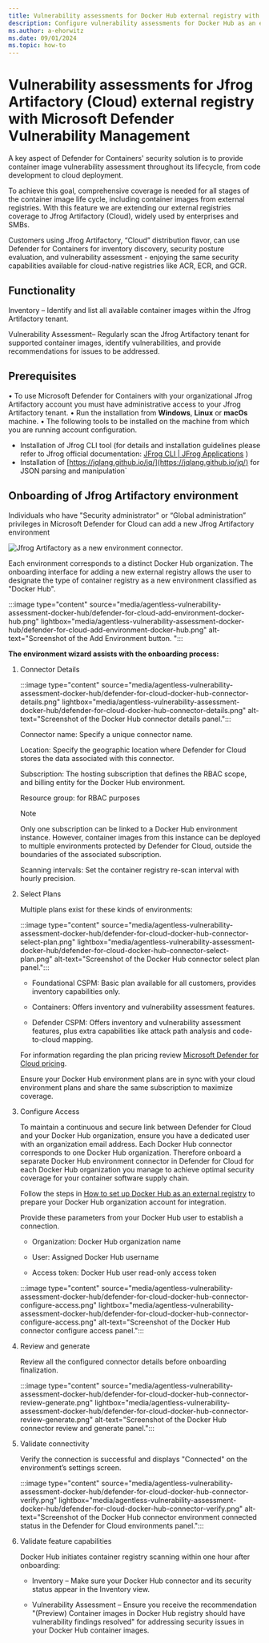 ```yaml
---
title: Vulnerability assessments for Docker Hub external registry with Microsoft Defender Vulnerability Management
description: Configure vulnerability assessments for Docker Hub as an external registry with Microsoft Defender Vulnerability Management.
ms.author: a-ehorwitz
ms.date: 09/01/2024
ms.topic: how-to
---
```


# Vulnerability assessments for Jfrog Artifactory (Cloud) external registry with Microsoft Defender Vulnerability Management


A key aspect of Defender for Containers' security solution is to provide container image vulnerability assessment throughout its lifecycle, from code development to cloud deployment.

To achieve this goal, comprehensive coverage is needed for all stages of the container image life cycle, including container images from external registries. With this feature we are extending our external registries coverage to Jfrog Artifactory (Cloud), widely used by enterprises and SMBs.   

Customers using Jfrog Artifactory, “Cloud” distribution flavor, can use Defender for Containers for inventory discovery, security posture evaluation, and vulnerability assessment - enjoying the same security capabilities available for cloud-native registries like ACR, ECR, and GCR.

## Functionality

Inventory – Identify and list all available container images within the Jfrog Artifactory tenant.

Vulnerability Assessment– Regularly scan the Jfrog Artifactory tenant for supported container images, identify vulnerabilities, and provide recommendations for issues to be addressed.

## Prerequisites

•	To use Microsoft Defender for Containers with your organizational Jfrog Artifactory account you must have administrative access to your Jfrog Artifactory tenant.
•	Run the installation from **Windows**, **Linux** or **macOs** machine.
•	The following tools to be installed on the machine from which you are running account configuration.
- Installation of Jfrog CLI tool (for details and installation guidelines please refer to Jfrog official documentation: [JFrog CLI | JFrog Applications](https://docs.jfrog-applications.jfrog.io/jfrog-applications/jfrog-cli) )
- Installation of [https://jqlang.github.io/jq/](https://jqlang.github.io/jq/) for JSON parsing and manipulation`



## Onboarding of Jfrog Artifactory environment  

Individuals who have "Security administrator" or “Global administration” privileges in Microsoft Defender for Cloud can add a new Jfrog Artifactory environment

![Jfrog Artifactory as a new environment connector.](media/agentless-vulnerability-assessment-jfrog-artifactory/#1-env.jpg)


Each environment corresponds to a distinct Docker Hub organization. The onboarding interface for adding a new external registry allows the user to designate the type of container registry as a new environment classified as "Docker Hub".

:::image type="content" source="media/agentless-vulnerability-assessment-docker-hub/defender-for-cloud-add-environment-docker-hub.png" lightbox="media/agentless-vulnerability-assessment-docker-hub/defender-for-cloud-add-environment-docker-hub.png" alt-text="Screenshot of the Add Environment button. ":::

**The environment wizard assists with the onboarding process:**

1. Connector Details

   :::image type="content" source="media/agentless-vulnerability-assessment-docker-hub/defender-for-cloud-docker-hub-connector-details.png" lightbox="media/agentless-vulnerability-assessment-docker-hub/defender-for-cloud-docker-hub-connector-details.png" alt-text="Screenshot of the Docker Hub connector details panel.":::

    Connector name: Specify a unique connector name.

    Location: Specify the geographic location where Defender for Cloud stores the data associated with this connector.

    Subscription: The hosting subscription that defines the RBAC scope, and billing entity for the Docker Hub environment.

    Resource group: for RBAC purposes

    > [!NOTE]
    > Only one subscription can be linked to a Docker Hub environment instance. However, container images from this instance can be deployed to multiple environments protected by Defender for Cloud, outside the boundaries of the associated subscription.

    Scanning intervals:  Set the container registry re-scan interval with hourly precision.

2. Select Plans

    Multiple plans exist for these kinds of environments:

    :::image type="content" source="media/agentless-vulnerability-assessment-docker-hub/defender-for-cloud-docker-hub-connector-select-plan.png" lightbox="media/agentless-vulnerability-assessment-docker-hub/defender-for-cloud-docker-hub-connector-select-plan.png" alt-text="Screenshot of the Docker Hub connector select plan panel.":::

   - Foundational CSPM: Basic plan available for all customers, provides inventory capabilities only.

   - Containers: Offers inventory and vulnerability assessment features.  

   - Defender CSPM: Offers inventory and vulnerability assessment features, plus extra capabilities like attack path analysis and code-to-cloud mapping.

    For information regarding the plan pricing review [Microsoft Defender for Cloud pricing](https://azure.microsoft.com/pricing/details/defender-for-cloud/).  

    Ensure your Docker Hub environment plans are in sync with your cloud environment plans and share the same subscription to maximize coverage.

3. Configure Access

    To maintain a continuous and secure link between Defender for Cloud and your Docker Hub organization, ensure you have a dedicated user with an organization email address. Each Docker Hub connector corresponds to one Docker Hub organization. Therefore onboard a separate Docker Hub environment connector in Defender for Cloud for each Docker Hub organization you manage to achieve optimal security coverage for your container software supply chain.

    Follow the steps in [How to set up Docker Hub as an external registry](defender-for-containers-enable-external-registry-for-docker-hub.md) to prepare your Docker Hub organization account for integration.

    Provide these parameters from your Docker Hub user to establish a connection.

   - Organization: Docker Hub organization name

   - User: Assigned Docker Hub username  

   - Access token: Docker Hub user read-only access token

    :::image type="content" source="media/agentless-vulnerability-assessment-docker-hub/defender-for-cloud-docker-hub-connector-configure-access.png" lightbox="media/agentless-vulnerability-assessment-docker-hub/defender-for-cloud-docker-hub-connector-configure-access.png" alt-text="Screenshot of the Docker Hub connector configure access panel.":::

4. Review and generate

    Review all the configured connector details before onboarding finalization.

    :::image type="content" source="media/agentless-vulnerability-assessment-docker-hub/defender-for-cloud-docker-hub-connector-review-generate.png" lightbox="media/agentless-vulnerability-assessment-docker-hub/defender-for-cloud-docker-hub-connector-review-generate.png" alt-text="Screenshot of the Docker Hub connector review and generate panel.":::

5. Validate connectivity  

    Verify the connection is successful and displays "Connected" on the environment’s settings screen.

    :::image type="content" source="media/agentless-vulnerability-assessment-docker-hub/defender-for-cloud-docker-hub-connector-verify.png" lightbox="media/agentless-vulnerability-assessment-docker-hub/defender-for-cloud-docker-hub-connector-verify.png" alt-text="Screenshot of the Docker Hub connector environment connected status in the Defender for Cloud environments panel.":::

6. Validate feature capabilities

    Docker Hub initiates container registry scanning within one hour after onboarding:  

   - Inventory – Make sure your Docker Hub connector and its security status appear in the Inventory view.

   - Vulnerability Assessment – Ensure you receive the recommendation "(Preview) Container images in Docker Hub registry should have vulnerability findings resolved" for addressing security issues in your Docker Hub container images.

